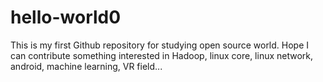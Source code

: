 # hello-world0
This is my first Github repository for studying open source world. Hope I can contribute something interested in Hadoop, linux core, linux network, android, machine learning, VR field...
